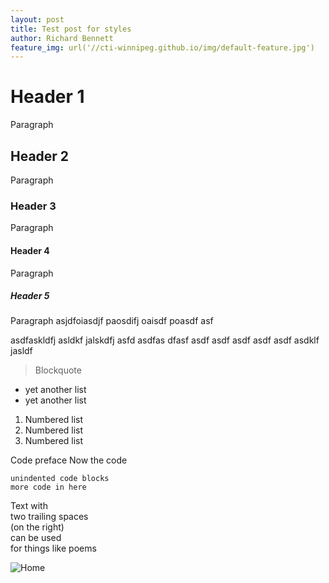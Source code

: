 ```yaml
---
layout: post
title: Test post for styles
author: Richard Bennett
feature_img: url('//cti-winnipeg.github.io/img/default-feature.jpg')
---
```


# Header 1

Paragraph

## Header 2

Paragraph

### Header 3

Paragraph

#### Header 4

Paragraph

##### Header 5

Paragraph asjdfoiasdjf paosdifj oaisdf poasdf asf

asdfaskldfj asldkf jalskdfj asfd
asdfas dfasf asdf asdf
asdf asdf asdf asdklf jasldf


> Blockquote

+ yet another list
+ yet another list

1. Numbered list
2. Numbered list
3. Numbered list

Code preface
  Now the code

~~~
unindented code blocks
more code in here
~~~

Text with  
two trailing spaces  
(on the right)  
can be used  
for things like poems  


![Home](//cti-winnipeg.github.io/img/default-feature.jpg "Title is optional")    
